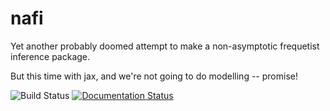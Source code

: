 nafi
======

Yet another probably doomed attempt to make a non-asymptotic frequetist inference package.

But this time with jax, and we're not going to do modelling -- promise!

![Build Status](https://github.com/JelleAalbers/nafi/actions/workflows/pytest.yml/badge.svg)
[![Documentation Status](https://readthedocs.org/projects/nafi/badge/?version=latest)](https://nafi.readthedocs.io/en/latest/?badge=latest)
